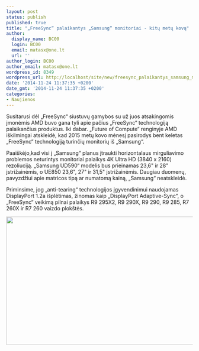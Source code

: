 ```yaml
---
layout: post
status: publish
published: true
title: "„FreeSync“ palaikantys „Samsung“ monitoriai - kitų metų kovą"
author:
  display_name: BC00
  login: BC00
  email: matasx@one.lt
  url: ''
author_login: BC00
author_email: matasx@one.lt
wordpress_id: 8349
wordpress_url: http://localhost/site/new/freesync_palaikantys_samsung_monitoriai__kitu_metu_kova/
date: '2014-11-24 11:37:35 +0200'
date_gmt: '2014-11-24 11:37:35 +0200'
categories:
- Naujienos
---
```

<p>
	Susitarusi dėl &bdquo;FreeSync&ldquo; siustuvų gamybos su už juos atsakingomis įmonėmis AMD buvo gana tyli apie pačius &bdquo;FreeSync&ldquo; technologiją palaikančius produktus. Iki dabar. &bdquo;Future of Compute&ldquo; renginyje AMD i&scaron;kilmingai atskleidė, kad 2015 metų kovo mėnesį pasirodys bent keletas &bdquo;FreeSync&ldquo; technologiją turinčių monitorių i&scaron; &bdquo;Samsung&ldquo;.</p>
<p>
	Paai&scaron;kėjo,kad visi į &bdquo;Samsung&ldquo; planus įtraukti horizontalaus mirguliavimo problemos neturintys monitoriai palaikys 4K Ultra HD (3840 x 2160) rezoliuciją. &bdquo;Samsung UD590&ldquo; modelis bus prieinamas 23,6&quot; ir 28&quot; įstrižainėmis, o UE850 23,6&quot;, 27&quot; ir 31,5&quot; įstrižainėmis. Daugiau duomenų, pavyzdžiui apie matricos tipą ar numatomą kainą, &bdquo;Samsung&ldquo; neatskleidė.</p>
<p>
	Priminsime, jog &bdquo;anti-tearing&ldquo; technologijos įgyvendinimui naudojamas DisplayPort 1.2a i&scaron;plėtimas, žinomas kaip &bdquo;DisplayPort Adaptive-Sync&ldquo;, o &bdquo;FreeSync&ldquo; veikimą pilnai palaikys R9 295X2, R9 290X, R9 290, R9 285, R7 260X ir R7 260 vaizdo plok&scaron;tės.</p>
<p>
	<img alt="" src="http://technews.lt/userfiles/SamsungUHDFreesync.jpg" style="width: 520px; height: 347px;" /></p>
